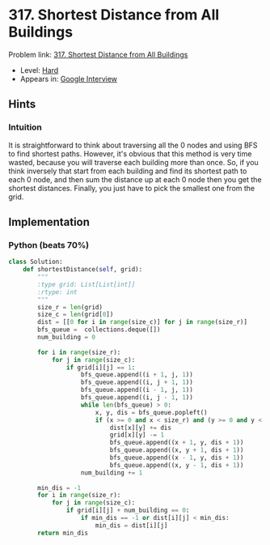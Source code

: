 # 317. Shortest Distance from All Buildings

Problem link: [317. Shortest Distance from All Buildings](https://leetcode.com/problems/shortest-distance-from-all-buildings/description/)

* Level: [Hard](https://leetcode.com/problemset/all/?difficulty=Hard)
* Appears in: [Google Interview](https://leetcode.com/explore/interview/card/google/)

## Hints

### Intuition

It is straightforward to think about traversing all the 0 nodes and using BFS to find shortest paths. However, it's obvious that this method is very time wasted, because you will traverse each building more than once. So, if you think inversely that start from each building and find its shortest path to each 0 node, and then sum the distance up at each 0 node then you get the shortest distances. Finally, you just have to pick the smallest one from the grid.

## Implementation

### Python (beats 70%)
```Python
class Solution:
    def shortestDistance(self, grid):
        """
        :type grid: List[List[int]]
        :rtype: int
        """
        size_r = len(grid)
        size_c = len(grid[0])
        dist = [[0 for i in range(size_c)] for j in range(size_r)]
        bfs_queue =  collections.deque([])
        num_building = 0
        
        for i in range(size_r):
            for j in range(size_c):
                if grid[i][j] == 1:
                    bfs_queue.append((i + 1, j, 1))
                    bfs_queue.append((i, j + 1, 1))
                    bfs_queue.append((i - 1, j, 1))
                    bfs_queue.append((i, j - 1, 1))
                    while len(bfs_queue) > 0:
                        x, y, dis = bfs_queue.popleft()
                        if (x >= 0 and x < size_r) and (y >= 0 and y < size_c) and grid[x][y] == -num_building:
                            dist[x][y] += dis
                            grid[x][y] -= 1
                            bfs_queue.append((x + 1, y, dis + 1))
                            bfs_queue.append((x, y + 1, dis + 1))
                            bfs_queue.append((x - 1, y, dis + 1))
                            bfs_queue.append((x, y - 1, dis + 1))
                    num_building += 1
        
        min_dis = -1
        for i in range(size_r):
            for j in range(size_c):
                if grid[i][j] + num_building == 0:
                    if min_dis == -1 or dist[i][j] < min_dis:
                        min_dis = dist[i][j]
        return min_dis
```
